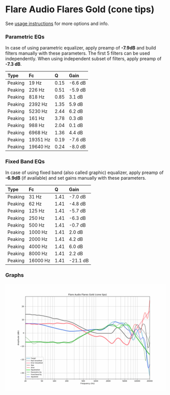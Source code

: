 # Flare Audio Flares Gold (cone tips)
See [usage instructions](https://github.com/jaakkopasanen/AutoEq#usage) for more options and info.

### Parametric EQs
In case of using parametric equalizer, apply preamp of **-7.9dB** and build filters manually
with these parameters. The first 5 filters can be used independently.
When using independent subset of filters, apply preamp of **-7.3 dB**.

| Type    | Fc       |    Q | Gain    |
|:--------|:---------|:-----|:--------|
| Peaking | 19 Hz    | 0.15 | -6.6 dB |
| Peaking | 226 Hz   | 0.51 | -5.9 dB |
| Peaking | 818 Hz   | 0.85 | 3.1 dB  |
| Peaking | 2392 Hz  | 1.35 | 5.9 dB  |
| Peaking | 5230 Hz  | 2.44 | 6.2 dB  |
| Peaking | 161 Hz   | 3.78 | 0.3 dB  |
| Peaking | 988 Hz   | 2.04 | 0.1 dB  |
| Peaking | 6968 Hz  | 1.36 | 4.4 dB  |
| Peaking | 19351 Hz | 0.19 | -7.6 dB |
| Peaking | 19640 Hz | 0.24 | -8.0 dB |

### Fixed Band EQs
In case of using fixed band (also called graphic) equalizer, apply preamp of **-6.9dB**
(if available) and set gains manually with these parameters.

| Type    | Fc       |    Q | Gain     |
|:--------|:---------|:-----|:---------|
| Peaking | 31 Hz    | 1.41 | -7.0 dB  |
| Peaking | 62 Hz    | 1.41 | -4.8 dB  |
| Peaking | 125 Hz   | 1.41 | -5.7 dB  |
| Peaking | 250 Hz   | 1.41 | -6.3 dB  |
| Peaking | 500 Hz   | 1.41 | -0.7 dB  |
| Peaking | 1000 Hz  | 1.41 | 2.0 dB   |
| Peaking | 2000 Hz  | 1.41 | 4.2 dB   |
| Peaking | 4000 Hz  | 1.41 | 6.0 dB   |
| Peaking | 8000 Hz  | 1.41 | 2.2 dB   |
| Peaking | 16000 Hz | 1.41 | -21.1 dB |

### Graphs
![](./Flare%20Audio%20Flares%20Gold%20(cone%20tips).png)